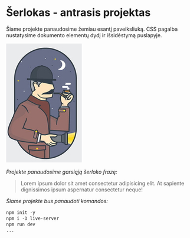 # Šerlokas - antrasis projektas

Šiame projekte panaudosime žemiau esantį paveiksliuką. CSS pagalba nustatysime dokumento elementų dydį ir išsidėstymą puslapyje.


![Šerlokas rukantis pypkę](serlokas.jpg)

*Projekte panaudosime garsiąją šerloko frazę:*
>Lorem ipsum dolor sit amet consectetur adipisicing elit. At sapiente dignissimos ipsum aspernatur consectetur neque!


*Šiame projekte bus panaudoti komandos:*

```
npm init -y
npm i -D live-server
npm run dev
...
```

